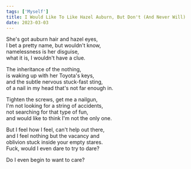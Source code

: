 ```yaml
---  
tags: ['Myself']  
title: I Would Like To Like Hazel Auburn, But Don't (And Never Will)  
date: 2023-03-03  
---
```


She's got auburn hair and hazel eyes,  
I bet a pretty name, but wouldn't know,  
namelessness is her disguise,  
what it is, I wouldn't have a clue.

The inheritance of the nothing,  
is waking up with her Toyota's keys,  
and the subtle nervous stuck-fast sting,  
of a nail in my head that's not far enough in.

Tighten the screws, get me a nailgun,  
I'm not looking for a string of accidents,  
not searching for that type of fun,  
and would like to think I'm not the only one.

But I feel how I feel, can't help out there,  
and I feel nothing but the vacancy and  
oblivion stuck inside your empty stares.  
Fuck, would I even dare to try to dare?

Do I even begin to want to care?  
